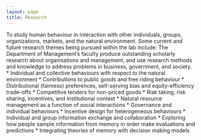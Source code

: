 ```yaml
---
layout: page
title: Research
---
```


<!-->
To study human behaviour in interaction with other individuals, groups, organizations, markets, and the natural environment. 




Some current and future research themes being pursued within the lab include:

The Department of Management’s faculty produce outstanding scholarly research about organisations and management, and use research methods and knowledge to address problems in business, government, and society.


* Individual and collective behaviours with respect to the natural environment
* Contributions to public goods and free riding behaviour
* Distributional (fairness) preferences, self-serving bias and equity-efficiency trade-offs
* Competitive tenders for non-priced goods
* Risk taking, risk sharing, incentives, and institutional context
* Natural resource management as a function of social interactions 
* Governance and individual behaviours
* Incentive design for heterogeneous behaviours
* Individual and group information exchange and collaboration



* Exploring how people sample information from memory in order make evaluations and predictions
* Integrating theories of memory with decision making models   
